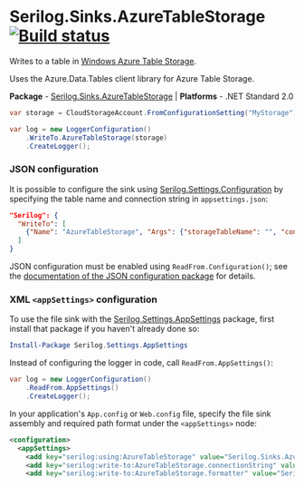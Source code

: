 # Serilog.Sinks.AzureTableStorage [![Build status](https://ci.appveyor.com/api/projects/status/bb9v4y9dguyn7w9a/branch/master?svg=true)](https://ci.appveyor.com/project/serilog/serilog-sinks-azuretablestorage/branch/master)

Writes to a table in [Windows Azure Table Storage](https://azure.microsoft.com/en-us/documentation/articles/storage-dotnet-how-to-use-tables/).

Uses the Azure.Data.Tables client library for Azure Table Storage.

**Package** - [Serilog.Sinks.AzureTableStorage](http://nuget.org/packages/serilog.sinks.azuretablestorage) | **Platforms** - .NET Standard 2.0

```csharp
var storage = CloudStorageAccount.FromConfigurationSetting("MyStorage");

var log = new LoggerConfiguration()
    .WriteTo.AzureTableStorage(storage)
    .CreateLogger();
```

### JSON configuration

It is possible to configure the sink using [Serilog.Settings.Configuration](https://github.com/serilog/serilog-settings-configuration) by specifying the table name and connection string in `appsettings.json`:

```json
"Serilog": {
  "WriteTo": [
    {"Name": "AzureTableStorage", "Args": {"storageTableName": "", "connectionString": ""}}
  ]
}
```

JSON configuration must be enabled using `ReadFrom.Configuration()`; see the [documentation of the JSON configuration package](https://github.com/serilog/serilog-settings-configuration) for details.

### XML `<appSettings>` configuration

To use the file sink with the [Serilog.Settings.AppSettings](https://github.com/serilog/serilog-settings-appsettings) package, first install that package if you haven't already done so:

```powershell
Install-Package Serilog.Settings.AppSettings
```

Instead of configuring the logger in code, call `ReadFrom.AppSettings()`:

```csharp
var log = new LoggerConfiguration()
    .ReadFrom.AppSettings()
    .CreateLogger();
```

In your application's `App.config` or `Web.config` file, specify the file sink assembly and required path format under the `<appSettings>` node:

```xml
<configuration>
  <appSettings>
    <add key="serilog:using:AzureTableStorage" value="Serilog.Sinks.AzureTableStorage" />
    <add key="serilog:write-to:AzureTableStorage.connectionString" value="DefaultEndpointsProtocol=https;AccountName=ACCOUNT_NAME;AccountKey=KEY;EndpointSuffix=core.windows.net" />
    <add key="serilog:write-to:AzureTableStorage.formatter" value="Serilog.Formatting.Compact.CompactJsonFormatter, Serilog.Formatting.Compact" />
```

